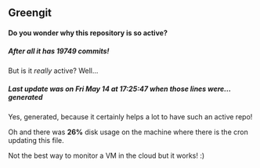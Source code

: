 ## Greengit

#### Do you wonder why this repository is so active?

##### After all it has 19749 commits!

But is it *really* active? Well...

##### Last update was on Fri May 14 at 17:25:47 when those lines were... generated

Yes, generated, because it certainly helps a lot to have such an active repo!

Oh and there was **26%** disk usage on the machine
where there is the cron updating this file.

Not the best way to monitor a VM in the cloud but it works! :)
